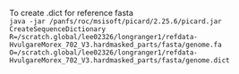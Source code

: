 To create .dict for reference fasta       
`java -jar /panfs/roc/msisoft/picard/2.25.6/picard.jar CreateSequenceDictionary R=/scratch.global/lee02326/longranger1/refdata-HvulgareMorex_702_V3.hardmasked_parts/fasta/genome.fa O=/scratch.global/lee02326/longranger1/refdata-HvulgareMorex_702_V3.hardmasked_parts/fasta/genome.dict`
